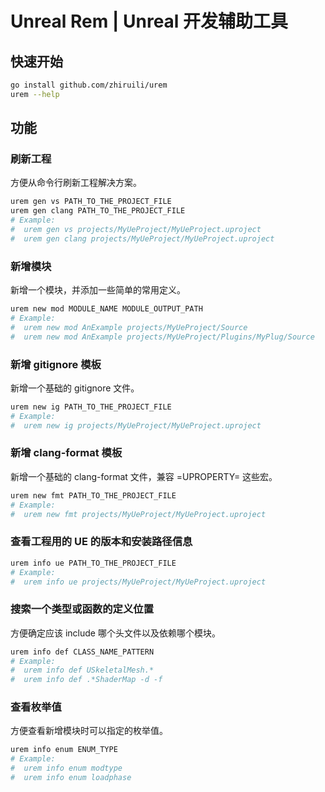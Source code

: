 # Unreal Rem | Unreal 开发辅助工具

## 快速开始

```bash
go install github.com/zhiruili/urem
urem --help
```

## 功能

### 刷新工程

方便从命令行刷新工程解决方案。

```bash
urem gen vs PATH_TO_THE_PROJECT_FILE
urem gen clang PATH_TO_THE_PROJECT_FILE
# Example:
#  urem gen vs projects/MyUeProject/MyUeProject.uproject
#  urem gen clang projects/MyUeProject/MyUeProject.uproject
```

### 新增模块

新增一个模块，并添加一些简单的常用定义。

```bash
urem new mod MODULE_NAME MODULE_OUTPUT_PATH
# Example:
#  urem new mod AnExample projects/MyUeProject/Source
#  urem new mod AnExample projects/MyUeProject/Plugins/MyPlug/Source
```

### 新增 gitignore 模板

新增一个基础的 gitignore 文件。

```bash
urem new ig PATH_TO_THE_PROJECT_FILE
# Example:
#  urem new ig projects/MyUeProject/MyUeProject.uproject
```

### 新增 clang-format 模板

新增一个基础的 clang-format 文件，兼容 =UPROPERTY= 这些宏。

```bash
urem new fmt PATH_TO_THE_PROJECT_FILE
# Example:
#  urem new fmt projects/MyUeProject/MyUeProject.uproject
```

### 查看工程用的 UE 的版本和安装路径信息

```bash
urem info ue PATH_TO_THE_PROJECT_FILE
# Example:
#  urem info ue projects/MyUeProject/MyUeProject.uproject
```

### 搜索一个类型或函数的定义位置

方便确定应该 include 哪个头文件以及依赖哪个模块。

```bash
urem info def CLASS_NAME_PATTERN
# Example:
#  urem info def USkeletalMesh.*
#  urem info def .*ShaderMap -d -f
```

### 查看枚举值

方便查看新增模块时可以指定的枚举值。

``` bash
urem info enum ENUM_TYPE
# Example:
#  urem info enum modtype
#  urem info enum loadphase
```
